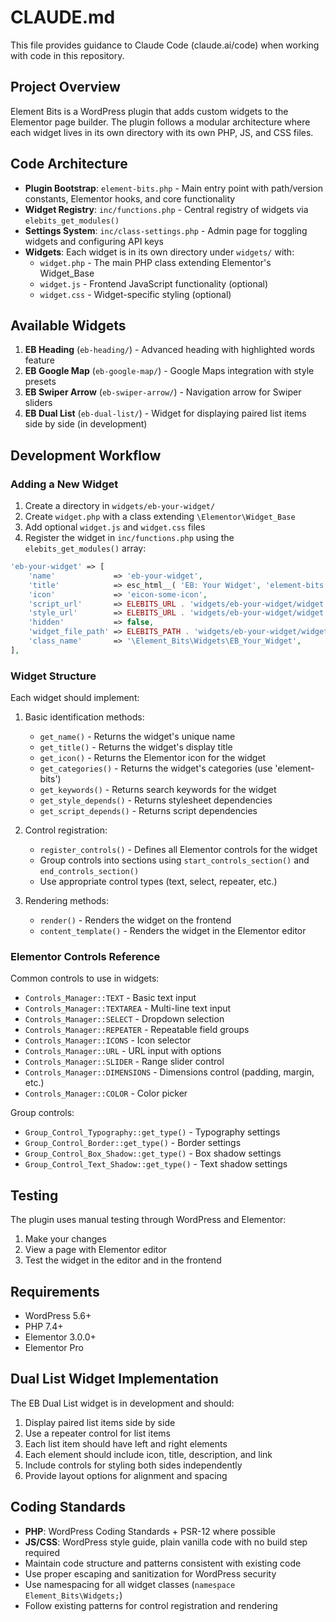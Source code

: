 # CLAUDE.md

This file provides guidance to Claude Code (claude.ai/code) when working with code in this repository.

## Project Overview

Element Bits is a WordPress plugin that adds custom widgets to the Elementor page builder. The plugin follows a modular architecture where each widget lives in its own directory with its own PHP, JS, and CSS files.

## Code Architecture

- **Plugin Bootstrap**: `element-bits.php` - Main entry point with path/version constants, Elementor hooks, and core functionality
- **Widget Registry**: `inc/functions.php` - Central registry of widgets via `elebits_get_modules()`
- **Settings System**: `inc/class-settings.php` - Admin page for toggling widgets and configuring API keys
- **Widgets**: Each widget is in its own directory under `widgets/` with:
  - `widget.php` - The main PHP class extending Elementor's Widget_Base
  - `widget.js` - Frontend JavaScript functionality (optional)
  - `widget.css` - Widget-specific styling (optional)

## Available Widgets

1. **EB Heading** (`eb-heading/`) - Advanced heading with highlighted words feature
2. **EB Google Map** (`eb-google-map/`) - Google Maps integration with style presets
3. **EB Swiper Arrow** (`eb-swiper-arrow/`) - Navigation arrow for Swiper sliders
4. **EB Dual List** (`eb-dual-list/`) - Widget for displaying paired list items side by side (in development)

## Development Workflow

### Adding a New Widget

1. Create a directory in `widgets/eb-your-widget/`
2. Create `widget.php` with a class extending `\Elementor\Widget_Base`
3. Add optional `widget.js` and `widget.css` files
4. Register the widget in `inc/functions.php` using the `elebits_get_modules()` array:

```php
'eb-your-widget' => [
    'name'             => 'eb-your-widget',
    'title'            => esc_html__( 'EB: Your Widget', 'element-bits' ),
    'icon'             => 'eicon-some-icon',
    'script_url'       => ELEBITS_URL . 'widgets/eb-your-widget/widget.js', // or false
    'style_url'        => ELEBITS_URL . 'widgets/eb-your-widget/widget.css', // or false
    'hidden'           => false,
    'widget_file_path' => ELEBITS_PATH . 'widgets/eb-your-widget/widget.php',  
    'class_name'       => '\Element_Bits\Widgets\EB_Your_Widget',
],
```

### Widget Structure

Each widget should implement:

1. Basic identification methods:
   - `get_name()` - Returns the widget's unique name
   - `get_title()` - Returns the widget's display title
   - `get_icon()` - Returns the Elementor icon for the widget
   - `get_categories()` - Returns the widget's categories (use 'element-bits')
   - `get_keywords()` - Returns search keywords for the widget
   - `get_style_depends()` - Returns stylesheet dependencies
   - `get_script_depends()` - Returns script dependencies

2. Control registration:
   - `register_controls()` - Defines all Elementor controls for the widget
   - Group controls into sections using `start_controls_section()` and `end_controls_section()`
   - Use appropriate control types (text, select, repeater, etc.)

3. Rendering methods:
   - `render()` - Renders the widget on the frontend
   - `content_template()` - Renders the widget in the Elementor editor

### Elementor Controls Reference

Common controls to use in widgets:
- `Controls_Manager::TEXT` - Basic text input
- `Controls_Manager::TEXTAREA` - Multi-line text input
- `Controls_Manager::SELECT` - Dropdown selection
- `Controls_Manager::REPEATER` - Repeatable field groups
- `Controls_Manager::ICONS` - Icon selector
- `Controls_Manager::URL` - URL input with options
- `Controls_Manager::SLIDER` - Range slider control
- `Controls_Manager::DIMENSIONS` - Dimensions control (padding, margin, etc.)
- `Controls_Manager::COLOR` - Color picker

Group controls:
- `Group_Control_Typography::get_type()` - Typography settings
- `Group_Control_Border::get_type()` - Border settings
- `Group_Control_Box_Shadow::get_type()` - Box shadow settings
- `Group_Control_Text_Shadow::get_type()` - Text shadow settings

## Testing

The plugin uses manual testing through WordPress and Elementor:

1. Make your changes
2. View a page with Elementor editor
3. Test the widget in the editor and in the frontend

## Requirements

- WordPress 5.6+
- PHP 7.4+
- Elementor 3.0.0+
- Elementor Pro

## Dual List Widget Implementation

The EB Dual List widget is in development and should:
1. Display paired list items side by side
2. Use a repeater control for list items
3. Each list item should have left and right elements
4. Each element should include icon, title, description, and link
5. Include controls for styling both sides independently
6. Provide layout options for alignment and spacing

## Coding Standards

- **PHP**: WordPress Coding Standards + PSR-12 where possible
- **JS/CSS**: WordPress style guide, plain vanilla code with no build step required
- Maintain code structure and patterns consistent with existing code
- Use proper escaping and sanitization for WordPress security
- Use namespacing for all widget classes (`namespace Element_Bits\Widgets;`)
- Follow existing patterns for control registration and rendering